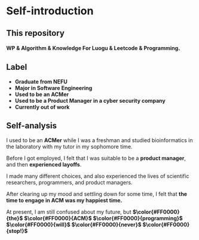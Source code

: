 # Self-introduction #

## This repository

**WP & Algorithm & Knowledge For Luogu & Leetcode & Programming**、

## Label

 - **Graduate from NEFU**
 - **Major in Software Engineering**
 - **Used to be an ACMer**
 - **Used to be a Product Manager in a cyber security company**
 - **Currently out of work**

## Self-analysis

I used to be an **ACMer** while I was a freshman and studied bioinformatics in the laboratory with my tutor in my sophomore time. 

Before I got employed, I felt that I was suitable to be a **product manager**, and then **experienced layoffs**. 

I made many different choices, and also experienced the lives of scientific researchers, programmers, and product managers. 

After clearing up my mood and settling down for some time, I felt that **the time to engage in ACM was my happiest time.** 

At present, I am still confused about my future, but **$\color{#FF0000}{the}$ $\color{#FF0000}{ACM}$ $\color{#FF0000}{programming}$ $\color{#FF0000}{will}$ $\color{#FF0000}{never}$ $\color{#FF0000}{stop!}$**


